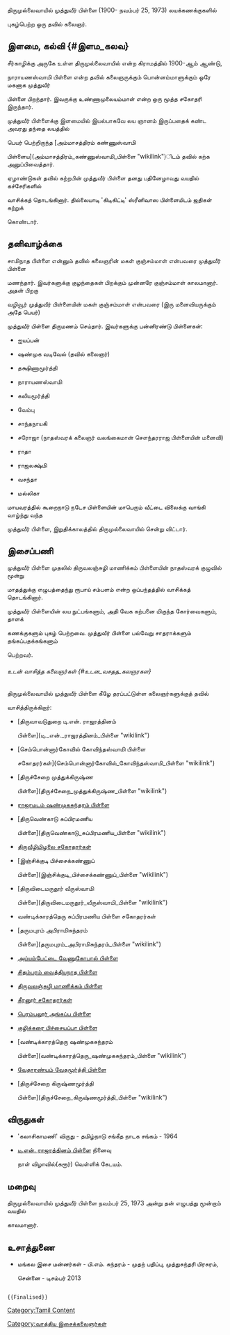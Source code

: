 திருமுல்லைவாயில் முத்துவீர் பிள்ளை (1900- நவம்பர் 25, 1973) லயக்கணக்குகளில்
புகழ்பெற்ற ஒரு தவில் கலைஞர்.

## இளமை, கல்வி {#இளம_கலவ}

சீர்காழிக்கு அருகே உள்ள திருமுல்லைவாயில் என்ற கிராமத்தில் 1900-ஆம் ஆண்டு,
நாராயணஸ்வாமி பிள்ளை என்ற தவில் கலைஞருக்கும் பொன்னம்மாளுக்கும் ஒரே மகனாக முத்துவீர்
பிள்ளை பிறந்தார். இவருக்கு உண்ணாமுலையம்மாள் என்ற ஒரு மூத்த சகோதரி இருந்தார்.

முத்துவீர் பிள்ளைக்கு இளமையில் இயல்பாகவே லய ஞானம் இருப்பதைக் கண்ட அவரது தந்தை லயத்தில்
பெயர் பெற்றிருந்த [அம்மாசத்திரம் கண்ணுஸ்வாமி
பிள்ளைய](அம்மாசத்திரம்_கண்ணுஸ்வாமி_பிள்ளை "wikilink")ிடம் தவில் கற்க அனுப்பிவைத்தார்.
ஏழாண்டுகள் தவில் கற்றபின் முத்துவீர் பிள்ளை தனது பதினேழாவது வயதில் கச்சேரிகளில்
வாசிக்கத் தொடங்கினார். தில்லையாடி 'கிடிகிட்டி' ஸ்ரீனிவாஸ பிள்ளையிடம் ஜதிகள் கற்றுக்
கொண்டார்.

## தனிவாழ்க்கை

சாமிநாத பிள்ளை என்னும் தவில் கலைஞரின் மகள் குஞ்சம்மாள் என்பவரை முத்துவீர் பிள்ளை
மணந்தார். இவர்களுக்கு குழந்தைகள் பிறக்கும் முன்னரே குஞ்சம்மாள் காலமானார். அதன் பிறகு
வழிவூர் முத்துவீர் பிள்ளையின் மகள் குஞ்சம்மாள் என்பவரை (இரு மனைவியருக்கும் அதே பெயர்)
முத்துவீர் பிள்ளை திருமணம் செய்தார். இவர்களுக்கு பன்னிரண்டு பிள்ளைகள்:

-   ஐயப்பன்
-   ஷண்முக வடிவேல் (தவில் கலைஞர்)
-   தக்ஷிணாமூர்த்தி
-   நாராயணஸ்வாமி
-   கலியமூர்த்தி
-   வேம்பு
-   சாந்தநாயகி
-   சரோஜா (நாதஸ்வரக் கலைஞர் வலங்கைமான் சௌந்தரராஜ பிள்ளையின் மனைவி)
-   ராதா
-   ராஜலக்ஷ்மி
-   வசந்தா
-   மல்லிகா

மாயவரத்தில் கூறைநாடு நடேச பிள்ளையின் மாபெரும் வீட்டை விலைக்கு வாங்கி வாழ்ந்து வந்த
முத்துவீர் பிள்ளை, இறுதிக்காலத்தில் திருமுல்லைவாயில் சென்று விட்டார்.

## இசைப்பணி

முத்துவீர் பிள்ளை முதலில் திருவலஞ்சுழி மாணிக்கம் பிள்ளையின் நாதஸ்வரக் குழுவில் மூன்று
மாதத்துக்கு எழுபத்தைந்து ரூபாய் சம்பளம் என்ற ஒப்பந்தத்தில் வாசிக்கத் தொடங்கினார்.
முத்துவீர் பிள்ளையின் லய நுட்பங்களும், அதி வேக கற்பனை மிகுந்த கோர்வைகளும், தாளக்
கணக்குகளும் புகழ் பெற்றவை. முத்துவீர் பிள்ளை பல்வேறு சாதராக்களும் தங்கப்பதக்கங்களும்
பெற்றவர்.

###### உடன் வாசித்த கலைஞர்கள் {#உடன_வசதத_கலஞரகள}

திருமுல்லைவாயில் முத்துவீர் பிள்ளை கீழே தரப்பட்டுள்ள கலைஞர்களுக்குத் தவில்
வாசித்திருக்கிறார்:

-   [திருவாவடுதுறை டி.என். ராஜரத்தினம்
    பிள்ளை](டி._என்._ராஜரத்தினம்_பிள்ளை "wikilink")
-   [செம்பொன்னார்கோவில் கோவிந்தஸ்வாமி பிள்ளை
    சகோதரர்கள்](செம்பொன்னார்கோவில்_கோவிந்தஸ்வாமி_பிள்ளை "wikilink")
-   [திருச்சேறை முத்துக்கிருஷ்ண
    பிள்ளை](திருச்சேறை_முத்துக்கிருஷ்ண_பிள்ளை "wikilink")
-   [ராஜாமடம் ஷண்முகசுந்தரம் பிள்ளை](ராஜாமடம்_ஷண்முகசுந்தரம்_பிள்ளை "wikilink")
-   [திருவெண்காடு சுப்பிரமணிய
    பிள்ளை](திருவெண்காடு_சுப்பிரமணிய_பிள்ளை "wikilink")
-   [திருவீழிமிழலை சகோதரர்கள்](திருவீழிமிழலை_சுப்பிரமணிய_பிள்ளை "wikilink")
-   [இஞ்சிக்குடி பிச்சைக்கண்ணுப்
    பிள்ளை](இஞ்சிக்குடி_பிச்சைக்கண்ணுப்_பிள்ளை "wikilink")
-   [திருவிடைமருதூர் வீருஸ்வாமி
    பிள்ளை](திருவிடைமருதூர்_வீருஸ்வாமி_பிள்ளை "wikilink")
-   வண்டிக்காரத்தெரு சுப்பிரமணிய பிள்ளை சகோதரர்கள்
-   [தருமபுரம் அபிராமிசுந்தரம்
    பிள்ளை](தருமபுரம்_அபிராமிசுந்தரம்_பிள்ளை "wikilink")
-   [அய்யம்பேட்டை வேணுகோபால் பிள்ளை](அய்யம்பேட்டை_வேணுகோபால்_பிள்ளை "wikilink")
-   [சிதம்பரம் வைத்தியநாத பிள்ளை](சிதம்பரம்_வைத்தியநாத_பிள்ளை "wikilink")
-   [திருவலஞ்சுழி மாணிக்கம் பிள்ளை](திருவலஞ்சுழி_மாணிக்கம்_பிள்ளை "wikilink")
-   [கீரனூர் சகோதரர்கள்](கீரனூர்_சின்னத்தம்பி_பிள்ளை "wikilink")
-   [பெரம்பலூர் அங்கப்ப பிள்ளை](பெரம்பலூர்_அங்கப்ப_பிள்ளை "wikilink")
-   [குழிக்கரை பிச்சையப்பா பிள்ளை](குழிக்கரை_பிச்சையப்பா_பிள்ளை "wikilink")
-   [வண்டிக்காரத்தெரு ஷண்முகசுந்தரம்
    பிள்ளை](வண்டிக்காரத்தெரு_ஷண்முகசுந்தரம்_பிள்ளை "wikilink")
-   [வேதாரண்யம் வேதமூர்த்தி பிள்ளை](வேதாரண்யம்_வேதமூர்த்தி_பிள்ளை "wikilink")
-   [திருச்சேறை கிருஷ்ணமூர்த்தி
    பிள்ளை](திருச்சேறை_கிருஷ்ணமூர்த்தி_பிள்ளை "wikilink")

## விருதுகள்

-   \'கலாசிகாமணி' விருது - தமிழ்நாடு சங்கீத நாடக சங்கம் - 1964
-   [டி.என். ராஜரத்தினம் பிள்ளை](டி._என்._ராஜரத்தினம்_பிள்ளை "wikilink") நினைவு
    நாள் விழாவில்(கரூர்) வெள்ளிக் கேடயம்.

## மறைவு

திருமுல்லைவாயில் முத்துவீர் பிள்ளை நவம்பர் 25, 1973 அன்று தன் எழுபத்து மூன்றாம் வயதில்
காலமானார்.

## உசாத்துணை

-   மங்கல இசை மன்னர்கள் - பி.எம். சுந்தரம் - முதற் பதிப்பு, முத்துசுந்தரி பிரசுரம்,
    சென்னை - டிசம்பர் 2013

```{=mediawiki}
{{Finalised}}
```
[Category:Tamil Content](Category:Tamil_Content "wikilink")
[Category:வாத்திய இசைக்கலைஞர்கள்](Category:வாத்திய_இசைக்கலைஞர்கள் "wikilink")
